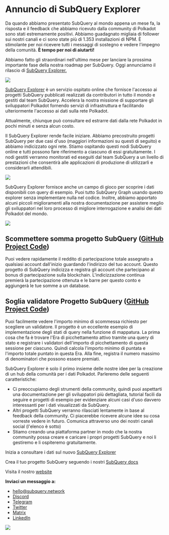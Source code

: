 # Annuncio di SubQuery Explorer

Da quando abbiamo presentato SubQuery al mondo appena un mese fa, la risposta e il feedback che abbiamo ricevuto dalla community di Polkadot sono stati estremamente positivi. Abbiamo guadagnato migliaia di follower sui nostri canali e ci sono state più di 1.353 installazioni di NPM. È stimolante per noi ricevere tutti i messaggi di sostegno e vedere l'impegno della comunità. **È tempo per noi di aiutarti!**

Abbiamo fatto gli straordinari nell'ultimo mese per lanciare la prossima importante fase della nostra roadmap per SubQuery. Oggi annunciamo il rilascio di [SubQuery Explorer.](https://explorer.subquery.network/)

![](https://miro.medium.com/max/1400/0*2bDaF3HPgNkpm8Kt)

[SubQuery Explorer](https://explorer.subquery.network/) è un servizio ospitato online che fornisce l'accesso ai progetti SubQuery pubblicati realizzati da contributori in tutto il mondo e gestiti dal team SubQuery. Accelera la nostra missione di supportare gli sviluppatori Polkadot fornendo servizi di infrastruttura e facilitando ulteriormente l'accesso ai dati sulla rete Polkadot.

Attualmente, chiunque può consultare ed estrarre dati dalla rete Polkadot in pochi minuti e senza alcun costo.

Il SubQuery Explorer rende facile iniziare. Abbiamo precostruito progetti SubQuery per due casi d'uso (maggiori informazioni su questi di seguito) e abbiamo indicizzato ogni rete. Stiamo ospitando questi nodi SubQuery online e tutti possono fare riferimento a ciascuno di essi gratuitamente. I nodi gestiti verranno monitorati ed eseguiti dal team SubQuery a un livello di prestazioni che consentirà alle applicazioni di produzione di utilizzarli e considerarli attendibili.

![](https://miro.medium.com/max/1400/0*3hmnk6sNoO5pdOWc)

SubQuery Explorer fornisce anche un campo di gioco per scoprire i dati disponibili con query di esempio. Puoi tutto SubQuery Graph usando questo explorer senza implementare nulla nel codice. Inoltre, abbiamo apportato alcuni piccoli miglioramenti alla nostra documentazione per assistere meglio gli sviluppatori nel loro processo di migliore interrogazione e analisi dei dati Polkadot del mondo.

![](https://miro.medium.com/max/1400/0*V1Mjpi1-gAT6M8-q)

## **Scommettere somma progetto SubQuery (**[GitHub Project Code](https://github.com/subquery/subql-examples/tree/main/sum-reward))

Puoi vedere rapidamente il reddito di partecipazione totale assegnato a qualsiasi account dall'inizio guardando l'indirizzo del tuo account. Questo progetto di SubQuery indicizza e registra gli account che partecipano al bonus di partecipazione sulla blockchain. L'indicizzazione continua premierà la partecipazione ottenuta e le barre per questo conto e aggiungerà le tue somme a un database.

## **Soglia validatore Progetto SubQuery (**[GitHub Project Code](https://github.com/subquery/subql-examples/tree/main/validator-threshold))

Puoi facilmente vedere l'importo minimo di scommessa richiesto per scegliere un validatore. Il progetto è un eccellente esempio di implementazione degli stati di query nella funzione di mappatura. La prima cosa che fa è trovare l'Era di picchettamento attivo tramite una query di stato e registrare i validatori dell'importo di picchettamento di questa sessione per ciascuno. Quindi calcola l'importo minimo di puntata e l'importo totale puntato in questa Era. Alla fine, registra il numero massimo di denominatori che possono essere premiati.

SubQuery Explorer è solo il primo insieme delle nostre idee per la creazione di un hub della comunità per i dati Polkadot. Parleremo delle seguenti caratteristiche:

-   Ci preoccupiamo degli strumenti della community, quindi puoi aspettarti una documentazione per gli sviluppatori più dettagliata, tutorial facili da seguire e progetti di esempio per evidenziare alcuni casi d'uso davvero interessanti per i dati visualizzati da SubQuery.
-   Altri progetti SubQuery verranno rilasciati lentamente in base al feedback della community. Ci piacerebbe ricevere alcune idee su cosa vorreste vedere in futuro. Comunica attraverso uno dei nostri canali social (l'elenco è sotto)
-   Stiamo creando una piattaforma partner in modo che la nostra community possa creare e caricare i propri progetti SubQuery e noi li gestiremo e li ospiteremo gratuitamente.

Inizia a consultare i dati sul nuovo [SubQuery Explorer](https://explorer.subquery.network/)

Crea il tuo progetto SubQuery seguendo i nostri [SubQuery docs](https://doc.subquery.network/)

Visita il nostro [website](https://subquery.network/)

**Inviaci un messaggio a:**

-   [hello@subquery.network](mailto:hello@subquery.network)
-   [Discord](https://discord.com/invite/78zg8aBSMG)
-   [Telegram](https://t.me/subquerynetwork)
-   [Twitter](https://twitter.com/subquerynetwork)
-   [Matrix](https://matrix.to/#/#subquery:matrix.org)
-   [LinkedIn](https://www.linkedin.com/company/subquery)

![](https://miro.medium.com/max/1400/0*tzhwpKRunR7AqFhr)